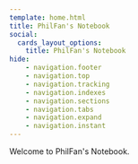```yaml
---
template: home.html
title: PhilFan's Notebook
social:
  cards_layout_options:
    title: PhilFan's Notebook
hide: 
    - navigation.footer
    - navigation.top
    - navigation.tracking
    - navigation.indexes
    - navigation.sections
    - navigation.tabs
    - navigation.expand
    - navigation.instant
---
```


Welcome to PhilFan's Notebook.